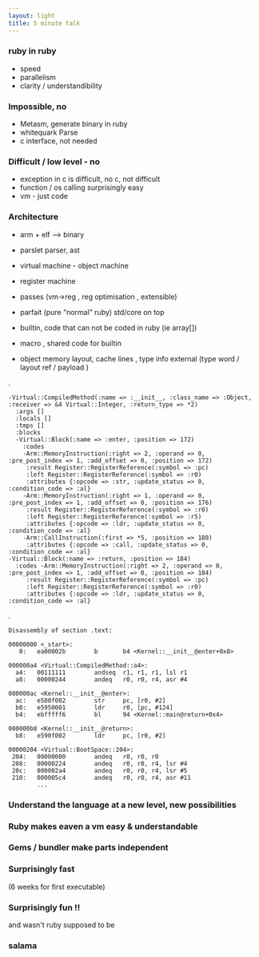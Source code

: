 ```yaml
---
layout: light
title: 5 minute talk
---
```


### ruby in ruby

- speed
- parallelism
- clarity / understandibility



### Impossible, no

- Metasm, generate binary in ruby
- whitequark Parse
- c interface, not needed



### Difficult / low level - no

- exception in c is difficult, no c, not difficult
- function / os calling surprisingly easy
- vm - just code



### Architecture

- arm   + elf --> binary
- parslet parser, ast
- virtual machine - object machine
- register machine
- passes (vm->reg , reg optimisation , extensible)


- parfait (pure "normal" ruby) std/core on top
- builtin, code that can not be coded in ruby (ie array[])
- macro , shared code for builtin

- object memory layout, cache lines , type info external
  (type word / layout ref / payload ) 
  
.
     
    -Virtual::CompiledMethod(:name => :__init__, :class_name => :Object, :receiver => &4 Virtual::Integer, :return_type => *2)
      :args []
      :locals []
      :tmps []
      :blocks 
      -Virtual::Block(:name => :enter, :position => 172)
        :codes 
        -Arm::MemoryInstruction(:right => 2, :operand => 0, :pre_post_index => 1, :add_offset => 0, :position => 172)
         :result Register::RegisterReference(:symbol => :pc)
         :left Register::RegisterReference(:symbol => :r0)
         :attributes {:opcode => :str, :update_status => 0, :condition_code => :al}
        -Arm::MemoryInstruction(:right => 1, :operand => 0, :pre_post_index => 1, :add_offset => 0, :position => 176)
         :result Register::RegisterReference(:symbol => :r0)
         :left Register::RegisterReference(:symbol => :r5)
         :attributes {:opcode => :ldr, :update_status => 0, :condition_code => :al}
        -Arm::CallInstruction(:first => *5, :position => 180)
         :attributes {:opcode => :call, :update_status => 0, :condition_code => :al}
    -Virtual::Block(:name => :return, :position => 184)
      :codes -Arm::MemoryInstruction(:right => 2, :operand => 0, :pre_post_index => 1, :add_offset => 0, :position => 184)
         :result Register::RegisterReference(:symbol => :pc)
         :left Register::RegisterReference(:symbol => :r0)
         :attributes {:opcode => :ldr, :update_status => 0, :condition_code => :al}

.
         
    Disassembly of section .text:

    00000000 <_start>:
       0:   ea00002b        b       b4 <Kernel::__init__@enter+0x8>

    000000a4 <Virtual::CompiledMethod::a4>:
      a4:   00111111        andseq  r1, r1, r1, lsl r1
      a8:   00000244        andeq   r0, r0, r4, asr #4

    000000ac <Kernel::__init__@enter>:
      ac:   e580f002        str     pc, [r0, #2]
      b0:   e5950001        ldr     r0, [pc, #124]
      b4:   ebfffff6        bl      94 <Kernel::main@return+0x4>

    000000b8 <Kernel::__init__@return>:
      b8:   e590f002        ldr     pc, [r0, #2]
  
    00000204 <Virtual::BootSpace::204>:
     204:   00000000        andeq   r0, r0, r0
     208:   00000224        andeq   r0, r0, r4, lsr #4
     20c:   000002a4        andeq   r0, r0, r4, lsr #5
     210:   000005c4        andeq   r0, r0, r4, asr #11
            ...
   

### Understand the language at a new level, new possibilities

### Ruby makes eaven a vm easy & understandable

### Gems / bundler make parts independent

### Surprisingly fast
(6 weeks for first executable)

### Surprisingly fun !!
and wasn't ruby supposed to be

### salama

